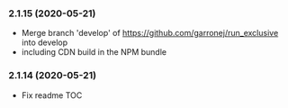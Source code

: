 ### **2.1.15** (2020-05-21)  
  
- Merge branch 'develop' of https://github.com/garronej/run_exclusive into develop  
- including CDN build in the NPM bundle    
  
### **2.1.14** (2020-05-21)  
  
- Fix readme TOC    
  
